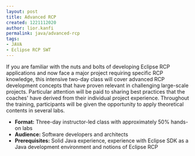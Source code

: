 ```yaml
---
layout: post
title: Advanced RCP
created: 1221112020
author: lior.kanfi
permalink: java/advanced-rcp
tags:
- JAVA
- Eclipse RCP SWT
---
```

<p>If you are familiar with the nuts and bolts of developing Eclipse RCP applications and now face a major project requiring specific RCP knowledge, this intensive two-day class will cover advanced RCP development concepts that have proven relevant in challenging large-scale projects. Particular attention will be paid to sharing best practices that the coaches' have derived from their individual project experience. Throughout the training, participants will be given the opportunity to apply theoretical contents in several labs.</p><ul><li><b>Format:</b> Three-day instructor-led class with approximately 50% hands-on labs</li><li><b>Audience:</b> Software developers and architects</li><li><b>Prerequisites:</b> Solid Java experience, experience with Eclipse SDK as a Java development environment and notions of Eclipse RCP</li></ul><p>&nbsp;</p>
